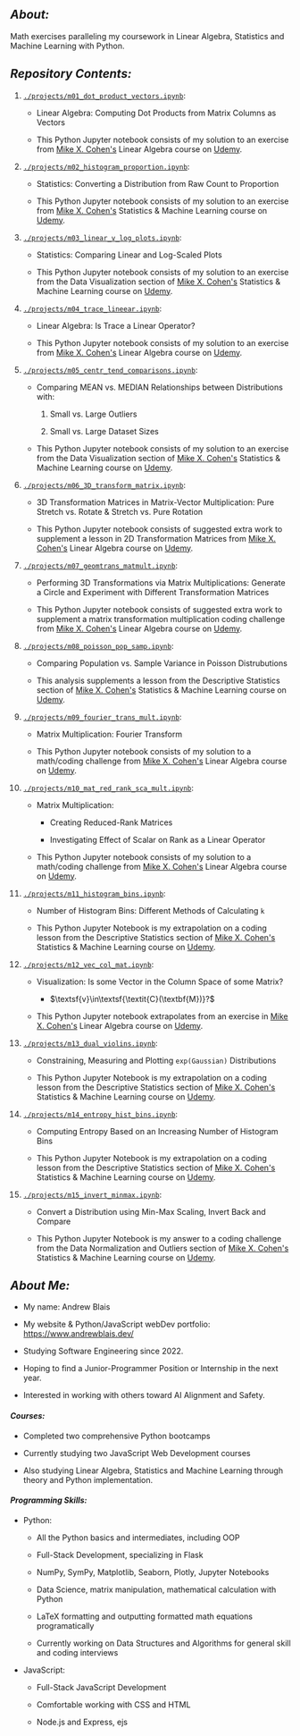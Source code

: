 ## **_About:_**

Math exercises paralleling my coursework in Linear Algebra, Statistics and Machine Learning with Python.

## **_Repository Contents:_**

1.  [`./projects/m01_dot_product_vectors.ipynb`](https://github.com/andrewblais/mathWithPython/blob/main/projects/m01_dot_product_vectors.ipynb):

    -   Linear Algebra: Computing Dot Products from Matrix Columns as Vectors

    -   This Python Jupyter notebook consists of my solution to an exercise from [Mike X. Cohen's](https://www.mikexcohen.com/) Linear Algebra course on [Udemy](https://www.udemy.com/course/linear-algebra-theory-and-implementation).

2.  [`./projects/m02_histogram_proportion.ipynb`](https://github.com/andrewblais/mathWithPython/blob/main/projects/m02_histogram_proportion.ipynb):

    -   Statistics: Converting a Distribution from Raw Count to Proportion

    -   This Python Jupyter notebook consists of my solution to an exercise from [Mike X. Cohen's](https://www.mikexcohen.com/) Statistics & Machine Learning course on [Udemy](https://www.udemy.com/course/statsml_x).

3.  [`./projects/m03_linear_v_log_plots.ipynb`](https://github.com/andrewblais/mathWithPython/blob/main/projects/m03_linear_v_log_plots.ipynb):

    -   Statistics: Comparing Linear and Log-Scaled Plots

    -   This Python Jupyter notebook consists of my solution to an exercise from the Data Visualization section of [Mike X. Cohen's](https://www.mikexcohen.com/) Statistics & Machine Learning course on [Udemy](https://www.udemy.com/course/statsml_x).

4.  [`./projects/m04_trace_lineear.ipynb`](https://github.com/andrewblais/mathWithPython/blob/main/projects/m04_trace_lineear.ipynb):

    -   Linear Algebra: Is Trace a Linear Operator?

    -   This Python Jupyter notebook consists of my solution to an exercise from [Mike X. Cohen's](https://www.mikexcohen.com/) Linear Algebra course on [Udemy](https://www.udemy.com/course/linear-algebra-theory-and-implementation).

5.  [`./projects/m05_centr_tend_comparisons.ipynb`](https://github.com/andrewblais/mathWithPython/blob/main/projects/m05_centr_tend_comparisons.ipynb):

    -   Comparing MEAN vs. MEDIAN Relationships between Distributions with:

        1. Small vs. Large Outliers

        2. Small vs. Large Dataset Sizes

    -   This Python Jupyter notebook consists of my solution to an exercise from the Data Visualization section of [Mike X. Cohen's](https://www.mikexcohen.com/) Statistics & Machine Learning course on [Udemy](https://www.udemy.com/course/statsml_x).

6.  [`./projects/m06_3D_transform_matrix.ipynb`](https://github.com/andrewblais/mathWithPython/blob/main/projects/m06_3D_transform_matrix.ipynb):

    -   3D Transformation Matrices in Matrix-Vector Multiplication: Pure Stretch vs. Rotate & Stretch vs. Pure Rotation

    -   This Python Jupyter notebook consists of suggested extra work to supplement a lesson in 2D Transformation Matrices from [Mike X. Cohen's](https://www.mikexcohen.com/) Linear Algebra course on [Udemy](https://www.udemy.com/course/linear-algebra-theory-and-implementation).

7.  [`./projects/m07_geomtrans_matmult.ipynb`](https://github.com/andrewblais/mathWithPython/blob/main/projects/m07_geomtrans_matmult.ipynb):

    -   Performing 3D Transformations via Matrix Multiplications: Generate a Circle and Experiment with Different Transformation Matrices

    -   This Python Jupyter notebook consists of suggested extra work to supplement a matrix transformation multiplication coding challenge from [Mike X. Cohen's](https://www.mikexcohen.com/) Linear Algebra course on [Udemy](https://www.udemy.com/course/linear-algebra-theory-and-implementation).

8.  [`./projects/m08_poisson_pop_samp.ipynb`](https://github.com/andrewblais/mathWithPython/blob/main/projects/m08_poisson_pop_samp.ipynb):

    -   Comparing Population vs. Sample Variance in Poisson Distrubutions

    -   This analysis supplements a lesson from the Descriptive Statistics section of [Mike X. Cohen's](https://www.mikexcohen.com/) Statistics & Machine Learning course on [Udemy](https://www.udemy.com/course/statsml_x).

9.  [`./projects/m09_fourier_trans_mult.ipynb`](https://github.com/andrewblais/mathWithPython/blob/main/projects/m09_fourier_trans_mult.ipynb):

    -   Matrix Multiplication: Fourier Transform

    -   This Python Jupyter notebook consists of my solution to a math/coding challenge from [Mike X. Cohen's](https://www.mikexcohen.com/) Linear Algebra course on [Udemy](https://www.udemy.com/course/linear-algebra-theory-and-implementation).

10. [`./projects/m10_mat_red_rank_sca_mult.ipynb`](https://github.com/andrewblais/mathWithPython/blob/main/projects/m10_mat_red_rank_sca_mult.ipynb):

    -   Matrix Multiplication:

        -   Creating Reduced-Rank Matrices

        -   Investigating Effect of Scalar on Rank as a Linear Operator

    -   This Python Jupyter notebook consists of my solution to a math/coding challenge from [Mike X. Cohen's](https://www.mikexcohen.com/) Linear Algebra course on [Udemy](https://www.udemy.com/course/linear-algebra-theory-and-implementation).

11. [`./projects/m11_histogram_bins.ipynb`](https://github.com/andrewblais/mathWithPython/blob/main/projects/m11_histogram_bins.ipynb):

    -   Number of Histogram Bins: Different Methods of Calculating `k`

    -   This Python Jupyter Notebook is my extrapolation on a coding lesson from the Descriptive Statistics section of [Mike X. Cohen's](https://www.mikexcohen.com/) Statistics & Machine Learning course on [Udemy](https://www.udemy.com/course/statsml_x).

12. [`./projects/m12_vec_col_mat.ipynb`](https://github.com/andrewblais/mathWithPython/blob/main/projects/m12_vec_col_mat.ipynb):

    -   Visualization: Is some Vector in the Column Space of some Matrix?

        -   $\textsf{v}\in\textsf{\textit{C}(\textbf{M})}?$

    -   This Python Jupyter notebook extrapolates from an exercise in [Mike X. Cohen's](https://www.mikexcohen.com/) Linear Algebra course on [Udemy](https://www.udemy.com/course/linear-algebra-theory-and-implementation).

13. [`./projects/m13_dual_violins.ipynb`](https://github.com/andrewblais/mathWithPython/blob/main/projects/m13_dual_violins.ipynb):

    -   Constraining, Measuring and Plotting `exp(Gaussian)` Distributions

    -   This Python Jupyter Notebook is my extrapolation on a coding lesson from the Descriptive Statistics section of [Mike X. Cohen's](https://www.mikexcohen.com/) Statistics & Machine Learning course on [Udemy](https://www.udemy.com/course/statsml_x).

14. [`./projects/m14_entropy_hist_bins.ipynb`](https://github.com/andrewblais/mathWithPython/blob/main/projects/m14_entropy_hist_bins.ipynb):

    -   Computing Entropy Based on an Increasing Number of Histogram Bins

    -   This Python Jupyter Notebook is my extrapolation on a coding lesson from the Descriptive Statistics section of [Mike X. Cohen's](https://www.mikexcohen.com/) Statistics & Machine Learning course on [Udemy](https://www.udemy.com/course/statsml_x).

15. [`./projects/m15_invert_minmax.ipynb`](https://github.com/andrewblais/mathWithPython/blob/main/projects/m15_invert_minmax.ipynb):

    -   Convert a Distribution using Min-Max Scaling, Invert Back and Compare

    -   This Python Jupyter Notebook is my answer to a coding challenge from the Data Normalization and Outliers section of [Mike X. Cohen's](https://www.mikexcohen.com/) Statistics & Machine Learning course on [Udemy](https://www.udemy.com/course/statsml_x).

## **_About Me:_**

-   My name: Andrew Blais

-   My website & Python/JavaScript webDev portfolio: https://www.andrewblais.dev/

-   Studying Software Engineering since 2022.

-   Hoping to find a Junior-Programmer Position or Internship in the next year.

-   Interested in working with others toward AI Alignment and Safety.

#### **_Courses:_**

-   Completed two comprehensive Python bootcamps

-   Currently studying two JavaScript Web Development courses

-   Also studying Linear Algebra, Statistics and Machine Learning through theory and Python implementation.

#### **_Programming Skills:_**

-   Python:

    -   All the Python basics and intermediates, including OOP

    -   Full-Stack Development, specializing in Flask

    -   NumPy, SymPy, Matplotlib, Seaborn, Plotly, Jupyter Notebooks

    -   Data Science, matrix manipulation, mathematical calculation with Python

    -   LaTeX formatting and outputting formatted math equations programatically

    -   Currently working on Data Structures and Algorithms for general skill and coding interviews

-   JavaScript:

    -   Full-Stack JavaScript Development

    -   Comfortable working with CSS and HTML

    -   Node.js and Express, ejs
